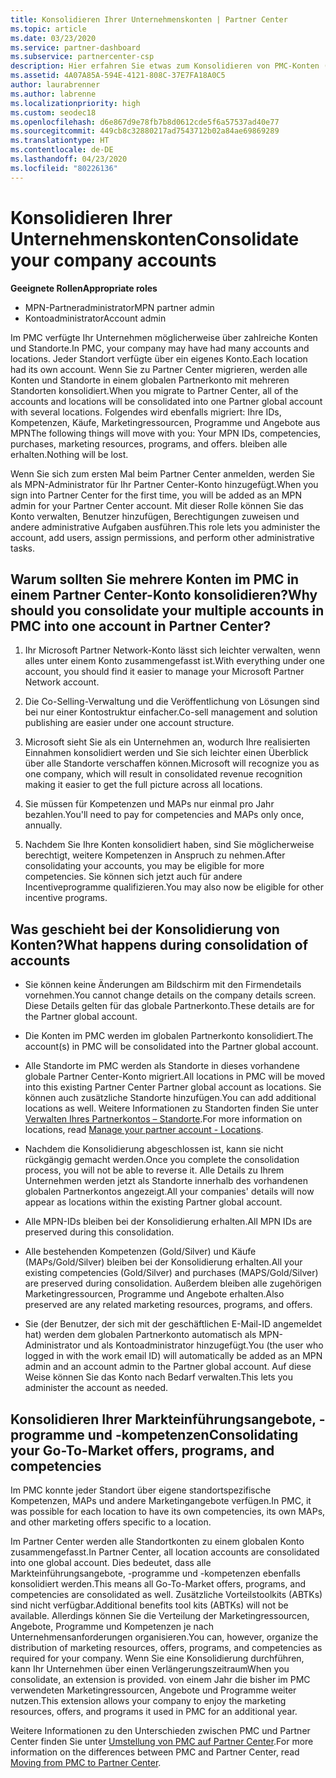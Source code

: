 ```yaml
---
title: Konsolidieren Ihrer Unternehmenskonten | Partner Center
ms.topic: article
ms.date: 03/23/2020
ms.service: partner-dashboard
ms.subservice: partnercenter-csp
description: Hier erfahren Sie etwas zum Konsolidieren von PMC-Konten (Partner Membership Center) in einem einzigen Konto in Partner Center. Dieses Verfahren gilt für die Migration von PMC zum Partner Center.
ms.assetid: 4A07A85A-594E-4121-808C-37E7FA18A0C5
author: laurabrenner
ms.author: labrenne
ms.localizationpriority: high
ms.custom: seodec18
ms.openlocfilehash: d6e867d9e78fb7b8d0612cde5f6a57537ad40e77
ms.sourcegitcommit: 449cb8c32880217ad7543712b02a84ae69869289
ms.translationtype: HT
ms.contentlocale: de-DE
ms.lasthandoff: 04/23/2020
ms.locfileid: "80226136"
---
```

# <a name="consolidate-your-company-accounts"></a><span data-ttu-id="a7d84-104">Konsolidieren Ihrer Unternehmenskonten</span><span class="sxs-lookup"><span data-stu-id="a7d84-104">Consolidate your company accounts</span></span>

<span data-ttu-id="a7d84-105">**Geeignete Rollen**</span><span class="sxs-lookup"><span data-stu-id="a7d84-105">**Appropriate roles**</span></span>

- <span data-ttu-id="a7d84-106">MPN-Partneradministrator</span><span class="sxs-lookup"><span data-stu-id="a7d84-106">MPN partner admin</span></span>
- <span data-ttu-id="a7d84-107">Kontoadministrator</span><span class="sxs-lookup"><span data-stu-id="a7d84-107">Account admin</span></span>

<span data-ttu-id="a7d84-108">Im PMC verfügte Ihr Unternehmen möglicherweise über zahlreiche Konten und Standorte.</span><span class="sxs-lookup"><span data-stu-id="a7d84-108">In PMC, your company may have had many accounts and locations.</span></span> <span data-ttu-id="a7d84-109">Jeder Standort verfügte über ein eigenes Konto.</span><span class="sxs-lookup"><span data-stu-id="a7d84-109">Each location had its own account.</span></span> <span data-ttu-id="a7d84-110">Wenn Sie zu Partner Center migrieren, werden alle Konten und Standorte in einem globalen Partnerkonto mit mehreren Standorten konsolidiert.</span><span class="sxs-lookup"><span data-stu-id="a7d84-110">When you migrate to Partner Center, all of the accounts and locations will be consolidated into one Partner global account with several locations.</span></span> <span data-ttu-id="a7d84-111">Folgendes wird ebenfalls migriert: Ihre IDs, Kompetenzen, Käufe, Marketingressourcen, Programme und Angebote aus MPN</span><span class="sxs-lookup"><span data-stu-id="a7d84-111">The following things will move with you: Your MPN IDs, competencies, purchases, marketing resources, programs, and offers.</span></span> <span data-ttu-id="a7d84-112">bleiben alle erhalten.</span><span class="sxs-lookup"><span data-stu-id="a7d84-112">Nothing will be lost.</span></span>

<span data-ttu-id="a7d84-113">Wenn Sie sich zum ersten Mal beim Partner Center anmelden, werden Sie als MPN-Administrator für Ihr Partner Center-Konto hinzugefügt.</span><span class="sxs-lookup"><span data-stu-id="a7d84-113">When you sign into Partner Center for the first time, you will be added as an MPN admin for your Partner Center account.</span></span> <span data-ttu-id="a7d84-114">Mit dieser Rolle können Sie das Konto verwalten, Benutzer hinzufügen, Berechtigungen zuweisen und andere administrative Aufgaben ausführen.</span><span class="sxs-lookup"><span data-stu-id="a7d84-114">This role lets you administer the account, add users, assign permissions, and perform other administrative tasks.</span></span>

## <a name="why-should-you-consolidate-your-multiple-accounts-in-pmc-into-one-account-in-partner-center"></a><span data-ttu-id="a7d84-115">Warum sollten Sie mehrere Konten im PMC in einem Partner Center-Konto konsolidieren?</span><span class="sxs-lookup"><span data-stu-id="a7d84-115">Why should you consolidate your multiple accounts in PMC into one account in Partner Center?</span></span>

1. <span data-ttu-id="a7d84-116">Ihr Microsoft Partner Network-Konto lässt sich leichter verwalten, wenn alles unter einem Konto zusammengefasst ist.</span><span class="sxs-lookup"><span data-stu-id="a7d84-116">With everything under one account, you should find it easier to manage your Microsoft Partner Network account.</span></span>

2. <span data-ttu-id="a7d84-117">Die Co-Selling-Verwaltung und die Veröffentlichung von Lösungen sind bei nur einer Kontostruktur einfacher.</span><span class="sxs-lookup"><span data-stu-id="a7d84-117">Co-sell management and solution publishing are easier under one account structure.</span></span>

3. <span data-ttu-id="a7d84-118">Microsoft sieht Sie als ein Unternehmen an, wodurch Ihre realisierten Einnahmen konsolidiert werden und Sie sich leichter einen Überblick über alle Standorte verschaffen können.</span><span class="sxs-lookup"><span data-stu-id="a7d84-118">Microsoft will recognize you as one company, which will result in consolidated revenue recognition making it easier to get the full picture across all locations.</span></span>  

4. <span data-ttu-id="a7d84-119">Sie müssen für Kompetenzen und MAPs nur einmal pro Jahr bezahlen.</span><span class="sxs-lookup"><span data-stu-id="a7d84-119">You'll need to pay for competencies and MAPs only once, annually.</span></span>

5. <span data-ttu-id="a7d84-120">Nachdem Sie Ihre Konten konsolidiert haben, sind Sie möglicherweise berechtigt, weitere Kompetenzen in Anspruch zu nehmen.</span><span class="sxs-lookup"><span data-stu-id="a7d84-120">After consolidating your accounts, you may be eligible for more competencies.</span></span> <span data-ttu-id="a7d84-121">Sie können sich jetzt auch für andere Incentiveprogramme qualifizieren.</span><span class="sxs-lookup"><span data-stu-id="a7d84-121">You may also now be eligible for other incentive programs.</span></span>


## <a name="what-happens-during-consolidation-of-accounts"></a><span data-ttu-id="a7d84-122">Was geschieht bei der Konsolidierung von Konten?</span><span class="sxs-lookup"><span data-stu-id="a7d84-122">What happens during consolidation of accounts</span></span>

- <span data-ttu-id="a7d84-123">Sie können keine Änderungen am Bildschirm mit den Firmendetails vornehmen.</span><span class="sxs-lookup"><span data-stu-id="a7d84-123">You cannot change details on the company details screen.</span></span> <span data-ttu-id="a7d84-124">Diese Details gelten für das globale Partnerkonto.</span><span class="sxs-lookup"><span data-stu-id="a7d84-124">These details are for the Partner global account.</span></span> 

- <span data-ttu-id="a7d84-125">Die Konten im PMC werden im globalen Partnerkonto konsolidiert.</span><span class="sxs-lookup"><span data-stu-id="a7d84-125">The account(s) in PMC will be consolidated into the Partner global account.</span></span>

- <span data-ttu-id="a7d84-126">Alle Standorte im PMC werden als Standorte in dieses vorhandene globale Partner Center-Konto migriert.</span><span class="sxs-lookup"><span data-stu-id="a7d84-126">All locations in PMC will be moved into this existing Partner Center Partner global account as locations.</span></span> <span data-ttu-id="a7d84-127">Sie können auch zusätzliche Standorte hinzufügen.</span><span class="sxs-lookup"><span data-stu-id="a7d84-127">You can add additional locations as well.</span></span> <span data-ttu-id="a7d84-128">Weitere Informationen zu Standorten finden Sie unter [Verwalten Ihres Partnerkontos – Standorte](manage-locations.md).</span><span class="sxs-lookup"><span data-stu-id="a7d84-128">For more information on locations, read  [Manage your partner account - Locations](manage-locations.md).</span></span>

- <span data-ttu-id="a7d84-129">Nachdem die Konsolidierung abgeschlossen ist, kann sie nicht rückgängig gemacht werden.</span><span class="sxs-lookup"><span data-stu-id="a7d84-129">Once you complete the consolidation process, you will not be able to reverse it.</span></span> <span data-ttu-id="a7d84-130">Alle Details zu Ihrem Unternehmen werden jetzt als Standorte innerhalb des vorhandenen globalen Partnerkontos angezeigt.</span><span class="sxs-lookup"><span data-stu-id="a7d84-130">All your companies' details will now appear as locations within the existing Partner global account.</span></span> 

- <span data-ttu-id="a7d84-131">Alle MPN-IDs bleiben bei der Konsolidierung erhalten.</span><span class="sxs-lookup"><span data-stu-id="a7d84-131">All MPN IDs are preserved during this consolidation.</span></span>

- <span data-ttu-id="a7d84-132">Alle bestehenden Kompetenzen (Gold/Silver) und Käufe (MAPs/Gold/Silver) bleiben bei der Konsolidierung erhalten.</span><span class="sxs-lookup"><span data-stu-id="a7d84-132">All your existing competencies (Gold/Silver) and purchases (MAPS/Gold/Silver) are preserved during consolidation.</span></span> <span data-ttu-id="a7d84-133">Außerdem bleiben alle zugehörigen Marketingressourcen, Programme und Angebote erhalten.</span><span class="sxs-lookup"><span data-stu-id="a7d84-133">Also preserved are any related marketing resources, programs, and offers.</span></span>

- <span data-ttu-id="a7d84-134">Sie (der Benutzer, der sich mit der geschäftlichen E-Mail-ID angemeldet hat) werden dem globalen Partnerkonto automatisch als MPN-Administrator und als Kontoadministrator hinzugefügt.</span><span class="sxs-lookup"><span data-stu-id="a7d84-134">You (the user who logged in with the work email ID) will automatically be added as an MPN admin and an account admin to the Partner global account.</span></span> <span data-ttu-id="a7d84-135">Auf diese Weise können Sie das Konto nach Bedarf verwalten.</span><span class="sxs-lookup"><span data-stu-id="a7d84-135">This lets you administer the account as needed.</span></span>

## <a name="consolidating-your-go-to-market-offers-programs-and-competencies"></a><span data-ttu-id="a7d84-136">Konsolidieren Ihrer Markteinführungsangebote, -programme und -kompetenzen</span><span class="sxs-lookup"><span data-stu-id="a7d84-136">Consolidating your Go-To-Market offers, programs, and competencies</span></span>

<span data-ttu-id="a7d84-137">Im PMC konnte jeder Standort über eigene standortspezifische Kompetenzen, MAPs und andere Marketingangebote verfügen.</span><span class="sxs-lookup"><span data-stu-id="a7d84-137">In PMC, it was possible for each location to have its own competencies, its own MAPs, and other marketing offers specific to a location.</span></span>

<span data-ttu-id="a7d84-138">Im Partner Center werden alle Standortkonten zu einem globalen Konto zusammengefasst.</span><span class="sxs-lookup"><span data-stu-id="a7d84-138">In Partner Center, all location accounts are consolidated into one global account.</span></span> <span data-ttu-id="a7d84-139">Dies bedeutet, dass alle Markteinführungsangebote, -programme und -kompetenzen ebenfalls konsolidiert werden.</span><span class="sxs-lookup"><span data-stu-id="a7d84-139">This means all Go-To-Market offers, programs, and competencies are consolidated as well.</span></span> <span data-ttu-id="a7d84-140">Zusätzliche Vorteilstoolkits (ABTKs) sind nicht verfügbar.</span><span class="sxs-lookup"><span data-stu-id="a7d84-140">Additional benefits tool kits (ABTKs) will not be available.</span></span> <span data-ttu-id="a7d84-141">Allerdings können Sie die Verteilung der Marketingressourcen, Angebote, Programme und Kompetenzen je nach Unternehmensanforderungen organisieren.</span><span class="sxs-lookup"><span data-stu-id="a7d84-141">You can, however, organize the distribution of marketing resources, offers, programs, and competencies as required for your company.</span></span> <span data-ttu-id="a7d84-142">Wenn Sie eine Konsolidierung durchführen, kann Ihr Unternehmen über einen Verlängerungszeitraum</span><span class="sxs-lookup"><span data-stu-id="a7d84-142">When you consolidate, an extension is provided.</span></span> <span data-ttu-id="a7d84-143">von einem Jahr die bisher im PMC verwendeten Marketingressourcen, Angebote und Programme weiter nutzen.</span><span class="sxs-lookup"><span data-stu-id="a7d84-143">This extension allows your company to enjoy the marketing resources, offers, and programs it used in PMC for an additional year.</span></span>

<span data-ttu-id="a7d84-144">Weitere Informationen zu den Unterschieden zwischen PMC und Partner Center finden Sie unter [Umstellung von PMC auf Partner Center](guide-to-migration.md).</span><span class="sxs-lookup"><span data-stu-id="a7d84-144">For more information on the differences between PMC and Partner Center, read [Moving from PMC to Partner Center](guide-to-migration.md).</span></span>

